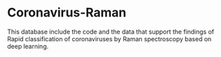 # Coronavirus-Raman
This database include the code and the data that support the findings of Rapid classification of coronaviruses by Raman spectroscopy based on deep learning.
